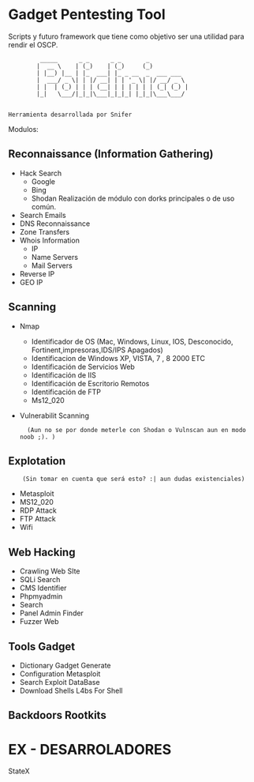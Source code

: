 Gadget Pentesting Tool
=======================

Scripts y futuro framework que tiene como objetivo ser una utilidad para rendir el OSCP. 

             _____      _ _      _ _       _           
            |  __ \    | (_)    | (_)     (_)          
            | |__) |__ | |_  ___| |_ _ __  _  ___ ___  
            |  ___/ _ \| | |/ __| | | '_ \| |/ __/ _ \ 
            | |  | (_) | | | (__| | | | | | | (_| (_) |
            |_|   \___/|_|_|\___|_|_|_| |_|_|\___\___/ 


    Herramienta desarrollada por Snifer

Modulos:

Reconnaissance (Information Gathering)
--------------------------------------

 * Hack Search
    - Google
    - Bing
    - Shodan
            Realización de módulo con dorks principales  o de uso común.
* Search Emails
* DNS Reconnaissance
* Zone  Transfers
* Whois Information
    - IP
    - Name Servers
    - Mail Servers
* Reverse IP
* GEO IP

Scanning
--------

* Nmap
  - Identificador de  OS (Mac, Windows, Linux, IOS, Desconocido, Fortinent,impresoras,IDS/IPS Apagados)
  - Identificacion de Windows XP, VISTA, 7 , 8 2000 ETC
  - Identificación de Servicios Web
  - Identificación de IIS
  - Identificación de Escritorio Remotos
  - Identificación de FTP
  - Ms12_020

* Vulnerabilit Scanning

        (Aun no se por donde meterle con Shodan o Vulnscan aun en modo noob ;). )

Explotation
-----------
        (Sin tomar en cuenta que será esto? :| aun dudas existenciales)

* Metasploit
* MS12_020
* RDP Attack
* FTP Attack
* Wifi


Web Hacking
-----------

* Crawling Web SIte
* SQLi Search
* CMS Identifier
* Phpmyadmin 
* Search
* Panel Admin Finder
* Fuzzer Web

Tools Gadget
------------

* Dictionary Gadget Generate
* Configuration Metasploit
* Search Exploit DataBase
* Download Shells L4bs For Shell

Backdoors Rootkits
------------------
EX - DESARROLADORES
==================

StateX